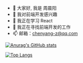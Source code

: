 - 👋 大家好, 我是 周晨阳
- 👀 我对前端开发感兴趣
- 🌱 我正在学习 React
- 💞️ 我正在寻找前端开发的工作
- 📫 邮箱：chenyang-z@qq.com

[![Anurag's GitHub stats](https://github-readme-stats.vercel.app/api?username=ZZZCNY&count_private=true&locale=cn&theme=github_dark)](https://github.com/anuraghazra/github-readme-stats)

[![Top Langs](https://github-readme-stats.vercel.app/api/top-langs/?username=ZZZCNY&locale=cn&layout=compact&theme=github_dark)](https://github.com/anuraghazra/github-readme-stats)

<!---
ZZZCNY/ZZZCNY is a ✨ special ✨ repository because its `README.md` (this file) appears on your GitHub profile.
You can click the Preview link to take a look at your changes.
--->
